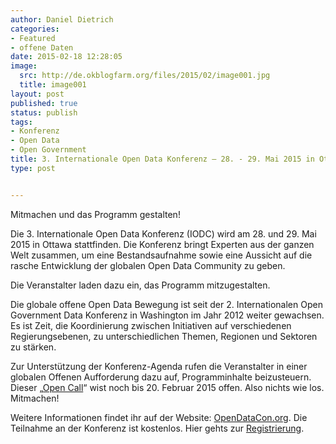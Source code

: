 ```yaml
---
author: Daniel Dietrich
categories:
- Featured
- offene Daten
date: 2015-02-18 12:28:05
image:
  src: http://de.okblogfarm.org/files/2015/02/image001.jpg
  title: image001
layout: post
published: true
status: publish
tags:
- Konferenz
- Open Data
- Open Government
title: 3. Internationale Open Data Konferenz – 28. - 29. Mai 2015 in Ottawa, Kanada
type: post


---
```


Mitmachen und das Programm gestalten!

Die 3. Internationale Open Data Konferenz (IODC) wird am 28. und 29. Mai 2015 in Ottawa stattfinden. Die Konferenz bringt Experten aus der ganzen Welt zusammen, um eine Bestandsaufnahme sowie eine Aussicht auf die rasche Entwicklung der globalen Open Data Community zu geben.

Die Veranstalter laden dazu ein, das Programm mitzugestalten.

Die globale offene Open Data Bewegung ist seit der 2. Internationalen Open Government Data Konferenz in Washington im Jahr 2012 weiter gewachsen. Es ist Zeit, die Koordinierung zwischen Initiativen auf verschiedenen Regierungsebenen, zu unterschiedlichen Themen, Regionen und Sektoren zu stärken.

Zur Unterstützung der Konferenz-Agenda rufen die Veranstalter in einer globalen Offenen Aufforderung dazu auf, Programminhalte beizusteuern. Dieser „[Open Call](http://opendatacon.org/call-for-proposals/)“ wist noch bis 20. Februar 2015 offen. Also nichts wie los. Mitmachen! 

Weitere Informationen findet ihr auf der Website: [OpenDataCon.org](http://opendatacon.org/). Die Teilnahme an der Konferenz ist kostenlos. Hier gehts zur [Registrierung](https://ers.snapuptickets.com/ers/online-registration-conference-form.cfm?event=1204&RegType=2).